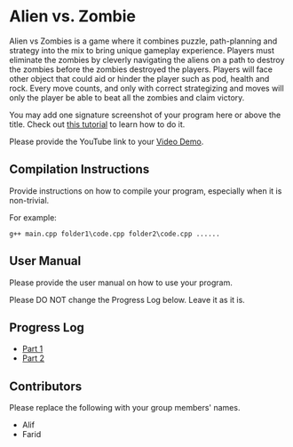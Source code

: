 # Alien vs. Zombie

Alien vs Zombies is a game where it combines puzzle, path-planning and strategy into the mix to bring unique gameplay experience. Players must eliminate the zombies by cleverly 
navigating the aliens on a path to destroy the zombies before the zombies destroyed the players. Players will face other object that could aid or hinder the player such as pod, 
health and rock. Every move counts, and only with correct strategizing and moves will only the player be able to beat all the zombies and claim victory.

You may add one signature screenshot of your program here or above the title. Check out [this tutorial](https://www.digitalocean.com/community/tutorials/markdown-markdown-images) to learn how to do it.

Please provide the YouTube link to your [Video Demo](https://youtube.com).

## Compilation Instructions

Provide instructions on how to compile your program, especially when it is non-trivial.

For example:

```
g++ main.cpp folder1\code.cpp folder2\code.cpp ......
```

## User Manual

Please provide the user manual on how to use your program.

Please DO NOT change the Progress Log below. Leave it as it is.

## Progress Log

- [Part 1](PART1.md)
- [Part 2](PART2.md)

## Contributors

Please replace the following with your group members' names. 

- Alif
- Farid
